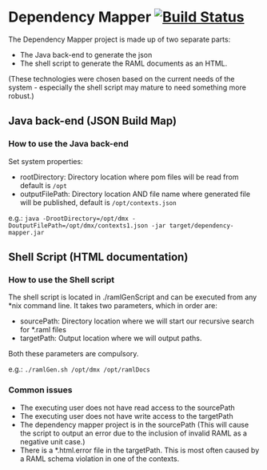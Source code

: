 # Dependency Mapper [![Build Status](https://travis-ci.org/CJSCommonPlatform/dependency-mapper.svg?branch=master)](https://github.com/CJSCommonPlatform/dependency-mapper)

The Dependency Mapper project is made up of two separate parts:

 * The Java back-end to generate the json
 * The shell script to generate the RAML documents as an HTML.

(These technologies were chosen based on the current needs of the system - especially the shell script may mature to need something more robust.)

## Java back-end (JSON Build Map)

### How to use the Java back-end

 Set system properties:

 * rootDirectory: Directory location where pom files will be read from default is `/opt`
 * outputFilePath: Directory location AND file name where generated file will be published, default is `/opt/contexts.json`

 e.g.: `java -DrootDirectory=/opt/dmx -DoutputFilePath=/opt/dmx/contexts1.json -jar target/dependency-mapper.jar
`

## Shell Script (HTML documentation)

### How to use the Shell script

 The shell script is located in ./ramlGenScript and can be executed from any \*nix command line. It takes two parameters, which in order are:

 * sourcePath: Directory location where we will start our recursive search for \*.raml files
 * targetPath: Output location where we will output paths.

 Both these parameters are compulsory.

 e.g.: `./ramlGen.sh /opt/dmx /opt/ramlDocs`

### Common issues

 * The executing user does not have read access to the sourcePath
 * The executing user does not have write access to the targetPath
 * The dependency mapper project is in the sourcePath (This will cause the script to output an error due to the inclusion of invalid RAML as a negative unit case.)
 * There is a \*.html.error file in the targetPath. This is most often caused by a RAML schema violation in one of the contexts.
